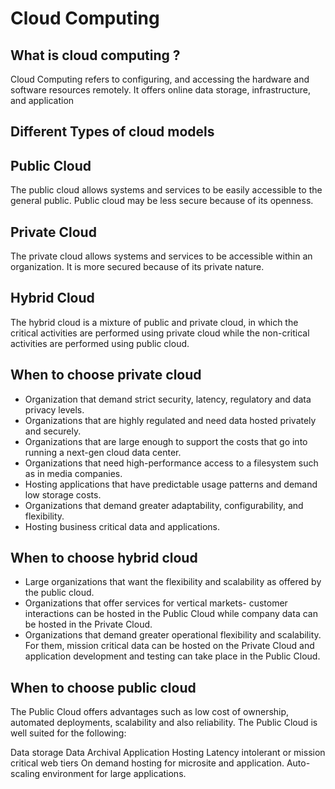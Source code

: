 # Cloud Computing


## What is cloud computing ?
Cloud Computing refers to  configuring, and accessing the hardware and software resources remotely. It offers online data storage, infrastructure, and application

## Different Types of cloud models

## Public Cloud
The public cloud allows systems and services to be easily accessible to the general public. Public cloud may be less secure because of its openness.

## Private Cloud
The private cloud allows systems and services to be accessible within an organization. It is more secured because of its private nature.

## Hybrid Cloud
The hybrid cloud is a mixture of public and private cloud, in which the critical activities are performed using private cloud while the non-critical activities are performed using public cloud.

## When to choose private cloud
- Organization that demand strict security, latency, regulatory and data privacy levels.
- Organizations that are highly regulated and need data hosted privately and securely.
- Organizations that are large enough to support the costs that go into running a next-gen cloud data center.
- Organizations that need high-performance access to a filesystem such as in media companies.
- Hosting applications that have predictable usage patterns and demand low storage costs.
- Organizations that demand greater adaptability, configurability, and flexibility.
- Hosting business critical data and applications.

 ## When to choose hybrid cloud
- Large organizations that want the flexibility and scalability as offered by the public cloud.
- Organizations that offer services for vertical markets- customer interactions can be hosted in the Public Cloud while company data can be hosted in the Private Cloud.
- Organizations that demand greater operational flexibility and scalability. For them, mission critical data can be hosted on the Private Cloud and application development and testing can take place in the Public Cloud.

## When to choose public cloud
The Public Cloud offers advantages such as low cost of ownership, automated deployments, scalability and also reliability. The Public Cloud is well suited for the following:

Data storage
Data Archival
Application Hosting
Latency intolerant or mission critical web tiers
On demand hosting for microsite and application.
Auto-scaling environment for large applications.
